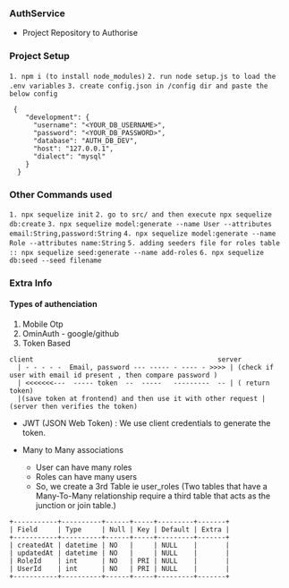 ### AuthService
- Project Repository to Authorise

### Project Setup
`1. npm i (to install node_modules)`
`2. run node setup.js to load the .env variables`
`3. create config.json in /config dir and paste the below config`
```
 {
    "development": {
      "username": "<YOUR_DB_USERNAME>",
      "password": "<YOUR_DB_PASSWORD>",
      "database": "AUTH_DB_DEV",
      "host": "127.0.0.1",
      "dialect": "mysql" 
    }
  }
  ```

### Other Commands used
`1. npx sequelize init`
`2. go to src/ and then execute npx sequelize db:create`
`3. npx sequelize model:generate --name User --attributes email:String,password:String`
`4. npx sequelize model:generate --name Role --attributes name:String`
`5. adding seeders file for roles table :: npx sequelize seed:generate --name add-roles`
`6. npx sequelize db:seed --seed filename`


### Extra Info
#### Types of authenciation
1) Mobile Otp
2) OminAuth - google/github
3) Token Based

```
client                                              server
  | - - - - -  Email, password --- ----- - ---- - >>>> | (check if user with email id present , then compare password )
  | <<<<<<<---  ----- token  --  -----   ---------  -- | ( return token)
  |(save token at frontend) and then use it with other request | (server then verifies the token)

```
- JWT (JSON Web Token) : We use client credentials to generate the token.

- Many to Many associations
  - User can have many roles
  - Roles can have many users
  - So, we create a 3rd Table ie user_roles  (Two tables that have a Many-To-Many relationship require a third table that acts as the junction or join table.)
 ```
+-----------+----------+------+-----+---------+-------+
| Field     | Type     | Null | Key | Default | Extra |
+-----------+----------+------+-----+---------+-------+
| createdAt | datetime | NO   |     | NULL    |       |
| updatedAt | datetime | NO   |     | NULL    |       |
| RoleId    | int      | NO   | PRI | NULL    |       |
| UserId    | int      | NO   | PRI | NULL    |       |
+-----------+----------+------+-----+---------+-------+
```